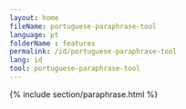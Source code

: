 ```yaml
---
layout: home
fileName: portuguese-paraphrase-tool
language: pt
folderName : features
permalink: /id/portuguese-paraphrase-tool
lang: id
tool: portuguese-paraphrase-tool
---
```

{% include section/paraphrase.html %}